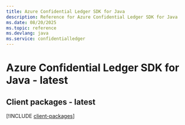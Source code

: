 ```yaml
---
title: Azure Confidential Ledger SDK for Java
description: Reference for Azure Confidential Ledger SDK for Java
ms.date: 08/20/2025
ms.topic: reference
ms.devlang: java
ms.service: confidentialledger
---
```

# Azure Confidential Ledger SDK for Java - latest

## Client packages - latest
[!INCLUDE [client-packages](confidential-ledger-client-index.md)]